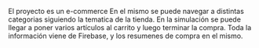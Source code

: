 El proyecto es un e-commerce
En el mismo se puede navegar a distintas categorias siguiendo la tematica de la tienda. En la simulación se puede llegar a poner varios artículos al carrito y luego terminar la compra. Toda la información viene de Firebase, y los resumenes de compra en el mismo.
